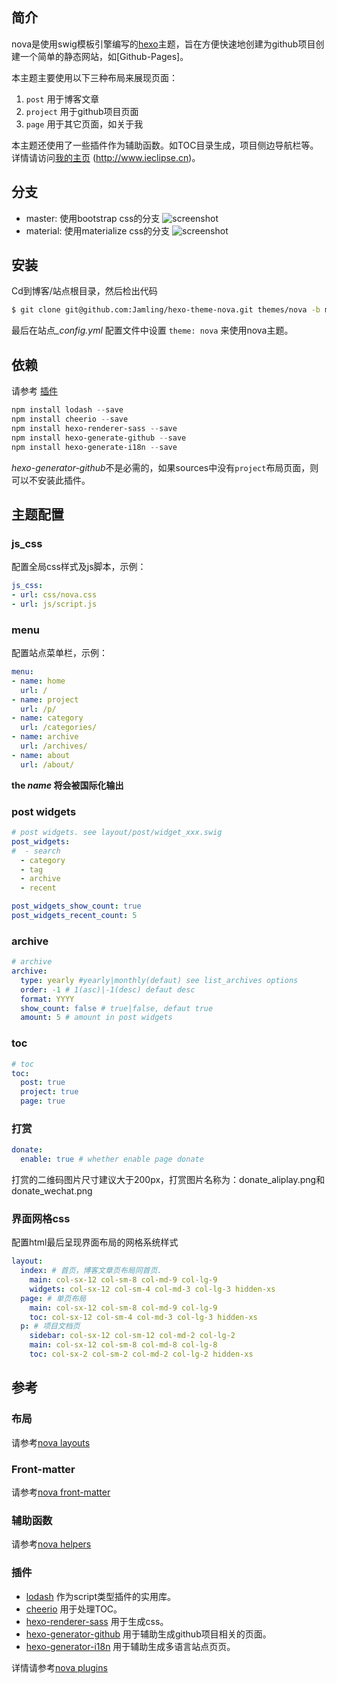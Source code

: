 
## 简介 ##

nova是使用swig模板引擎编写的[hexo](https://hexo.io)主题，旨在方便快速地创建为github项目创建一个简单的静态网站，如[Github-Pages]。

本主题主要使用以下三种布局来展现页面：

 1. `post` 用于博客文章
 2. `project` 用于github项目页面
 3. `page` 用于其它页面，如关于我

本主题还使用了一些插件作为辅助函数。如TOC目录生成，项目侧边导航栏等。详情请访问[我的主页](http://www.ieclipse.cn) (http://www.ieclipse.cn)。

## 分支
- master: 使用bootstrap css的分支
![screenshot](https://raw.githubusercontent.com/Jamling/hexo-theme-nova/master/screenshots/bootstrap.png)
- material: 使用materialize css的分支
![screenshot](https://raw.githubusercontent.com/Jamling/hexo-theme-nova/master/screenshots/material.png)

## 安装
Cd到博客/站点根目录，然后检出代码
```bash
$ git clone git@github.com:Jamling/hexo-theme-nova.git themes/nova -b master
```
最后在站点<var>_config.yml</var> 配置文件中设置 `theme: nova` 来使用nova主题。

## 依赖
请参考 [插件](#Plugins)

```powershell
npm install lodash --save
npm install cheerio --save
npm install hexo-renderer-sass --save
npm install hexo-generate-github --save
npm install hexo-generate-i18n --save
```
<var>hexo-generator-github</var>不是必需的，如果sources中没有`project`布局页面，则可以不安装此插件。

## 主题配置

### js_css
配置全局css样式及js脚本，示例：
```yaml
js_css:
- url: css/nova.css
- url: js/script.js
```
### menu
配置站点菜单栏，示例：
```yaml
menu:
- name: home
  url: /
- name: project
  url: /p/
- name: category
  url: /categories/
- name: archive
  url: /archives/
- name: about
  url: /about/
```
**the <var>name</var> 将会被国际化输出**

### post widgets
```yaml
# post widgets. see layout/post/widget_xxx.swig
post_widgets:
#  - search
  - category
  - tag
  - archive
  - recent

post_widgets_show_count: true
post_widgets_recent_count: 5
```

### archive
```yaml
# archive
archive:
  type: yearly #yearly|monthly(defaut) see list_archives options
  order: -1 # 1(asc)|-1(desc) defaut desc
  format: YYYY
  show_count: false # true|false, defaut true
  amount: 5 # amount in post widgets
```

### toc
```yaml
# toc
toc:
  post: true
  project: true
  page: true
```

### 打赏
```yaml
donate:
  enable: true # whether enable page donate
```
打赏的二维码图片尺寸建议大于200px，打赏图片名称为：donate_aliplay.png和donate_wechat.png

### 界面网格css
配置html最后呈现界面布局的网格系统样式

```yaml
layout:
  index: # 首页，博客文章页布局同首页.
    main: col-sx-12 col-sm-8 col-md-9 col-lg-9
    widgets: col-sx-12 col-sm-4 col-md-3 col-lg-3 hidden-xs
  page: # 单页布局
    main: col-sx-12 col-sm-8 col-md-9 col-lg-9
    toc: col-sx-12 col-sm-4 col-md-3 col-lg-3 hidden-xs
  p: # 项目文档页
    sidebar: col-sx-12 col-sm-12 col-md-2 col-lg-2
    main: col-sx-12 col-sm-8 col-md-8 col-lg-8
    toc: col-sx-2 col-sm-2 col-md-2 col-lg-2 hidden-xs

```

## 参考
### 布局
请参考[nova layouts](https://ieclipse.cn/p/hexo-theme-nova/layouts.html)

### Front-matter
请参考[nova front-matter](https://ieclipse.cn/p/hexo-theme-nova/front-matter.html)

### 辅助函数
请参考[nova helpers](https://ieclipse.cn/p/hexo-theme-nova/helpers.html)

### 插件

- [lodash] 作为script类型插件的实用库。
- [cheerio] 用于处理TOC。
- [hexo-renderer-sass] 用于生成css。
- [hexo-generator-github] 用于辅助生成github项目相关的页面。
- [hexo-generator-i18n] 用于辅助生成多语言站点页页。

详情请参考[nova plugins](https://ieclipse.cn/p/hexo-theme-nova/plugins.html)

[lodash]: https://github.com/lodash/lodash
[cheerio]: https://github.com/cheeriojs/cheerio
[hexo-renderer-sass]: https://github.com/knksmith57/hexo-renderer-sass
[hexo-generator-github]: https://github.com/Jamling/hexo-generator-github/
[hexo-generator-i18n]: https://github.com/Jamling/hexo-generator-i18n/
